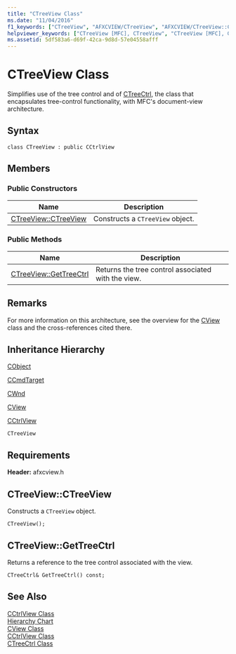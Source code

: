 ```yaml
---
title: "CTreeView Class"
ms.date: "11/04/2016"
f1_keywords: ["CTreeView", "AFXCVIEW/CTreeView", "AFXCVIEW/CTreeView::CTreeView", "AFXCVIEW/CTreeView::GetTreeCtrl"]
helpviewer_keywords: ["CTreeView [MFC], CTreeView", "CTreeView [MFC], GetTreeCtrl"]
ms.assetid: 5df583a6-d69f-42ca-9d8d-57e04558afff
---
```

# CTreeView Class

Simplifies use of the tree control and of [CTreeCtrl](../../mfc/reference/ctreectrl-class.md), the class that encapsulates tree-control functionality, with MFC's document-view architecture.

## Syntax

```
class CTreeView : public CCtrlView
```

## Members

### Public Constructors

|Name|Description|
|----------|-----------------|
|[CTreeView::CTreeView](#ctreeview)|Constructs a `CTreeView` object.|

### Public Methods

|Name|Description|
|----------|-----------------|
|[CTreeView::GetTreeCtrl](#gettreectrl)|Returns the tree control associated with the view.|

## Remarks

For more information on this architecture, see the overview for the [CView](../../mfc/reference/cview-class.md) class and the cross-references cited there.

## Inheritance Hierarchy

[CObject](../../mfc/reference/cobject-class.md)

[CCmdTarget](../../mfc/reference/ccmdtarget-class.md)

[CWnd](../../mfc/reference/cwnd-class.md)

[CView](../../mfc/reference/cview-class.md)

[CCtrlView](../../mfc/reference/cctrlview-class.md)

`CTreeView`

## Requirements

**Header:** afxcview.h

##  <a name="ctreeview"></a>  CTreeView::CTreeView

Constructs a `CTreeView` object.

```
CTreeView();
```

##  <a name="gettreectrl"></a>  CTreeView::GetTreeCtrl

Returns a reference to the tree control associated with the view.

```
CTreeCtrl& GetTreeCtrl() const;
```

## See Also

[CCtrlView Class](../../mfc/reference/cctrlview-class.md)<br/>
[Hierarchy Chart](../../mfc/hierarchy-chart.md)<br/>
[CView Class](../../mfc/reference/cview-class.md)<br/>
[CCtrlView Class](../../mfc/reference/cctrlview-class.md)<br/>
[CTreeCtrl Class](../../mfc/reference/ctreectrl-class.md)
